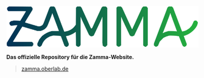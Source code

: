 ![Zamma](/public/Zamma.svg)

**Das offizielle Repository für die Zamma-Website.**

> [zamma.oberlab.de](https://zamma.oberlab.de)
